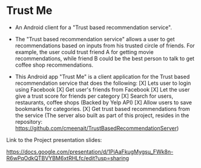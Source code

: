 # Trust Me

- An Android client for a "Trust based recommendation service".
- The "Trust based recommendation service" allows a user to get recommendations based on inputs from his trusted circle 
  of friends. 
  For example, the user could trust friend A for getting movie recommendations, 
  while friend B could be the best person to talk to get coffee shop recommendations. 
  
 - This Android app "Trust Me" is a client application for the Trust based recommendation service that does the following:
    [X] Lets user to login using Facebook
    [X] Get user's friends from Facebook
    [X] Let the user give a trust score for friends per category
    [X] Search for users, restaurants, coffee shops (Backed by Yelp API)
    [X] Allow users to save bookmarks for categories. 
    [X] Get trust based recommendations from the service (The server also built as part of this project, 
        resides in the repository: https://github.com/cmeenait/TrustBasedRecommendationServer)
        
Link to the Project presentation slides:

https://docs.google.com/presentation/d/1PiAaFkugMygsu_FWk8n-R6wPqOdkQTBVYBM6xtRHLfc/edit?usp=sharing
    
    
